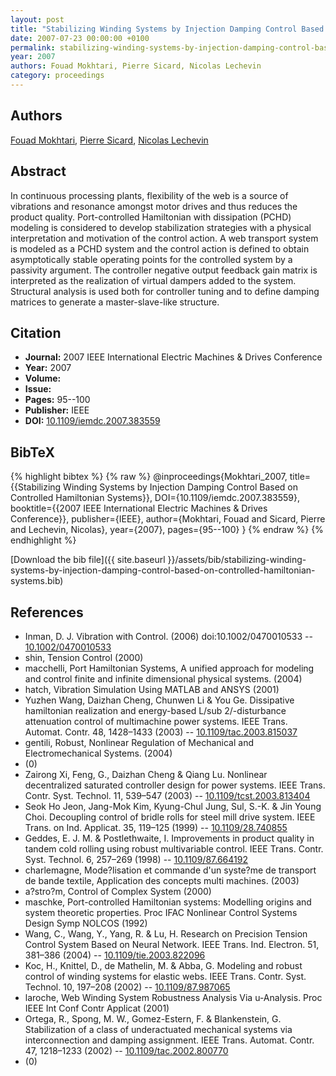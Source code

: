 ```yaml
---
layout: post
title: "Stabilizing Winding Systems by Injection Damping Control Based on Controlled Hamiltonian Systems"
date: 2007-07-23 00:00:00 +0100
permalink: stabilizing-winding-systems-by-injection-damping-control-based-on-controlled-hamiltonian-systems
year: 2007
authors: Fouad Mokhtari, Pierre Sicard, Nicolas Lechevin
category: proceedings
---
```

 
## Authors
[Fouad Mokhtari](authors/fouad-mokhtari), [Pierre Sicard](authors/pierre-sicard), [Nicolas Lechevin](authors/nicolas-lechevin)
 
## Abstract
In continuous processing plants, flexibility of the web is a source of vibrations and resonance amongst motor drives and thus reduces the product quality. Port-controlled Hamiltonian with dissipation (PCHD) modeling is considered to develop stabilization strategies with a physical interpretation and motivation of the control action. A web transport system is modeled as a PCHD system and the control action is defined to obtain asymptotically stable operating points for the controlled system by a passivity argument. The controller negative output feedback gain matrix is interpreted as the realization of virtual dampers added to the system. Structural analysis is used both for controller tuning and to define damping matrices to generate a master-slave-like structure.
 
## Citation
- **Journal:** 2007 IEEE International Electric Machines &amp; Drives Conference
- **Year:** 2007
- **Volume:** 
- **Issue:** 
- **Pages:** 95--100
- **Publisher:** IEEE
- **DOI:** [10.1109/iemdc.2007.383559](https://doi.org/10.1109/iemdc.2007.383559)
 
## BibTeX
{% highlight bibtex %}
{% raw %}
@inproceedings{Mokhtari_2007,
  title={{Stabilizing Winding Systems by Injection Damping Control Based on Controlled Hamiltonian Systems}},
  DOI={10.1109/iemdc.2007.383559},
  booktitle={{2007 IEEE International Electric Machines &amp; Drives Conference}},
  publisher={IEEE},
  author={Mokhtari, Fouad and Sicard, Pierre and Lechevin, Nicolas},
  year={2007},
  pages={95--100}
}
{% endraw %}
{% endhighlight %}
 
[Download the bib file]({{ site.baseurl }}/assets/bib/stabilizing-winding-systems-by-injection-damping-control-based-on-controlled-hamiltonian-systems.bib)
 
## References
- Inman, D. J. Vibration with Control. (2006) doi:10.1002/0470010533 -- [10.1002/0470010533](https://doi.org/10.1002/0470010533)
- shin, Tension Control (2000)
- macchelli, Port Hamiltonian Systems, A unified approach for modeling and control finite and infinite dimensional physical systems. (2004)
- hatch, Vibration Simulation Using MATLAB and ANSYS (2001)
- Yuzhen Wang, Daizhan Cheng, Chunwen Li & You Ge. Dissipative hamiltonian realization and energy-based L/sub 2/-disturbance attenuation control of multimachine power systems. IEEE Trans. Automat. Contr. 48, 1428–1433 (2003) -- [10.1109/tac.2003.815037](https://doi.org/10.1109/tac.2003.815037)
- gentili, Robust, Nonlinear Regulation of Mechanical and Electromechanical Systems. (2004)
- (0)
- Zairong Xi, Feng, G., Daizhan Cheng & Qiang Lu. Nonlinear decentralized saturated controller design for power systems. IEEE Trans. Contr. Syst. Technol. 11, 539–547 (2003) -- [10.1109/tcst.2003.813404](https://doi.org/10.1109/tcst.2003.813404)
- Seok Ho Jeon, Jang-Mok Kim, Kyung-Chul Jung, Sul, S.-K. & Jin Young Choi. Decoupling control of bridle rolls for steel mill drive system. IEEE Trans. on Ind. Applicat. 35, 119–125 (1999) -- [10.1109/28.740855](https://doi.org/10.1109/28.740855)
- Geddes, E. J. M. & Postlethwaite, I. Improvements in product quality in tandem cold rolling using robust multivariable control. IEEE Trans. Contr. Syst. Technol. 6, 257–269 (1998) -- [10.1109/87.664192](https://doi.org/10.1109/87.664192)
- charlemagne, Mode?lisation et commande d'un syste?me de transport de bande textile, Application des concepts multi machines. (2003)
- a?stro?m, Control of Complex System (2000)
- maschke, Port-controlled Hamiltonian systems: Modelling origins and system theoretic properties. Proc IFAC Nonlinear Control Systems Design Symp NOLCOS (1992)
- Wang, C., Wang, Y., Yang, R. & Lu, H. Research on Precision Tension Control System Based on Neural Network. IEEE Trans. Ind. Electron. 51, 381–386 (2004) -- [10.1109/tie.2003.822096](https://doi.org/10.1109/tie.2003.822096)
- Koc, H., Knittel, D., de Mathelin, M. & Abba, G. Modeling and robust control of winding systems for elastic webs. IEEE Trans. Contr. Syst. Technol. 10, 197–208 (2002) -- [10.1109/87.987065](https://doi.org/10.1109/87.987065)
- laroche, Web Winding System Robustness Analysis Via u-Analysis. Proc IEEE Int Conf Contr Applicat (2001)
- Ortega, R., Spong, M. W., Gomez-Estern, F. & Blankenstein, G. Stabilization of a class of underactuated mechanical systems via interconnection and damping assignment. IEEE Trans. Automat. Contr. 47, 1218–1233 (2002) -- [10.1109/tac.2002.800770](https://doi.org/10.1109/tac.2002.800770)
- (0)

